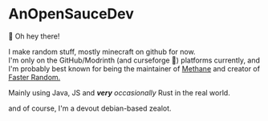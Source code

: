 # AnOpenSauceDev
👋 Oh hey there!

I make random stuff, mostly minecraft on github for now. <br>
I'm only on the GitHub/Modrinth (and curseforge 🤢) platforms currently, and I'm probably best known for being the maintainer of [Methane](https://modrinth.com/mod/methane) and creator of [Faster Random.](https://modrinth.com/mod/faster-random)

Mainly using Java, JS and _**very** occasionally_ Rust in the real world.

and of course, I'm a devout debian-based zealot.
